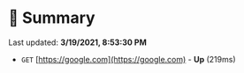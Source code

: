 # 📖 Summary
Last updated: **3/19/2021, 8:53:30 PM**

- `GET` [https://google.com](https://google.com) - **Up** (219ms)
